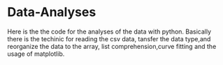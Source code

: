 # Data-Analyses
Here is the the code for the analyses of the data with python. Basically there is the techinic for reading the csv data, tansfer the data type,and reorganize the data to the array, list comprehension,curve fitting and the usage of matplotlib.

